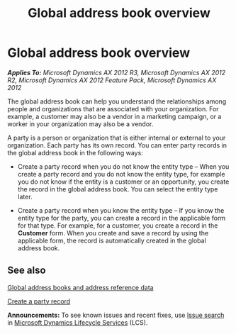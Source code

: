 ﻿---
title: Global address book overview
TOCTitle: Global address book overview
ms:assetid: 63e7cc64-2204-4bbe-9396-391e670d12b7
ms:mtpsurl: https://technet.microsoft.com/en-us/library/Gg231541(v=AX.60)
ms:contentKeyID: 36057700
ms.date: 10/06/2014
mtps_version: v=AX.60
---

# Global address book overview 


_**Applies To:** Microsoft Dynamics AX 2012 R3, Microsoft Dynamics AX 2012 R2, Microsoft Dynamics AX 2012 Feature Pack, Microsoft Dynamics AX 2012_

The global address book can help you understand the relationships among people and organizations that are associated with your organization. For example, a customer may also be a vendor in a marketing campaign, or a worker in your organization may also be a vendor.

A party is a person or organization that is either internal or external to your organization. Each party has its own record. You can enter party records in the global address book in the following ways:

  - Create a party record when you do not know the entity type – When you create a party record and you do not know the entity type, for example you do not know if the entity is a customer or an opportunity, you create the record in the global address book. You can select the entity type later.

  - Create a party record when you know the entity type – If you know the entity type for the party, you can create a record in the applicable form for that type. For example, for a customer, you create a record in the **Customer** form. When you create and save a record by using the applicable form, the record is automatically created in the global address book.

## See also

[Global address books and address reference data](global-address-books-and-address-reference-data.md)

[Create a party record](create-a-party-record.md)

  
**Announcements:** To see known issues and recent fixes, use [Issue search](http://go.microsoft.com/fwlink/?linkid=389258) in [Microsoft Dynamics Lifecycle Services](http://go.microsoft.com/fwlink/?linkid=306505) (LCS).

